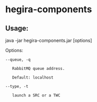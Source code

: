 # hegira-components

## Usage: 
java -jar hegira-components.jar [options]

  Options:
  
    --queue, -q
    
       RabbitMQ queue address.
       
       Default: localhost
       
    --type, -t
   
       launch a SRC or a TWC
